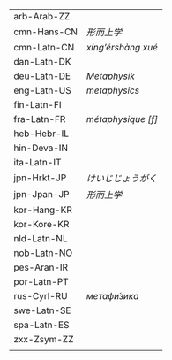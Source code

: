 | | |
|-|-|
| arb-Arab-ZZ |  |
| cmn-Hans-CN | _形而上学_ |
| cmn-Latn-CN | _xíng’érshàng xué_ |
| dan-Latn-DK |  |
| deu-Latn-DE | _Metaphysik_ |
| eng-Latn-US | _metaphysics_ |
| fin-Latn-FI |  |
| fra-Latn-FR | _métaphysique [f]_ |
| heb-Hebr-IL |  |
| hin-Deva-IN |  |
| ita-Latn-IT |  |
| jpn-Hrkt-JP | _けいじじょうがく_ |
| jpn-Jpan-JP | _形而上学_ |
| kor-Hang-KR |  |
| kor-Kore-KR |  |
| nld-Latn-NL |  |
| nob-Latn-NO |  |
| pes-Aran-IR |  |
| por-Latn-PT |  |
| rus-Cyrl-RU | _метафи́зика_ |
| swe-Latn-SE |  |
| spa-Latn-ES |  |
| zxx-Zsym-ZZ |  |
|  |  |
